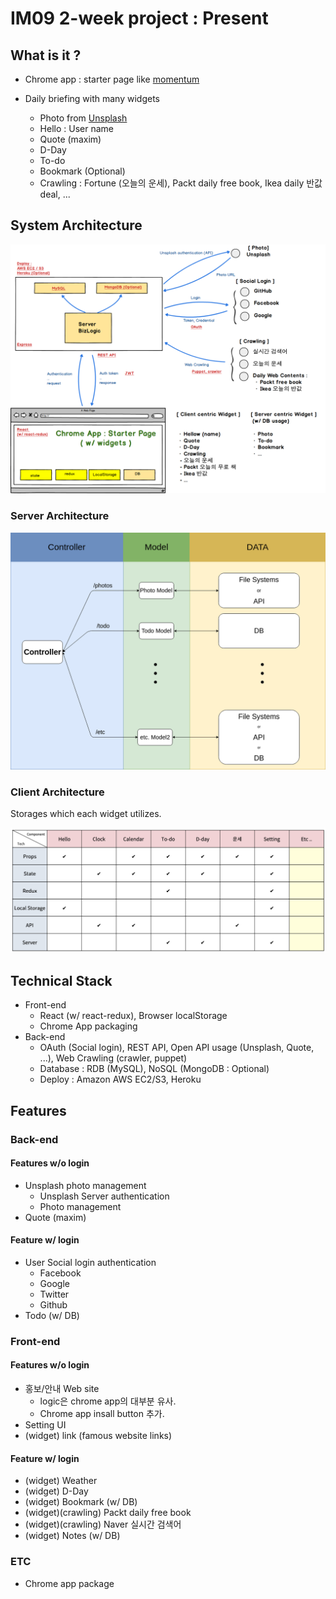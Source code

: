# IM09 2-week project : Present

## What is it ?

- Chrome app : starter page like [momentum](https://momentumdash.com/)

- Daily briefing with many widgets
  - Photo from [Unsplash](https://unsplash.com/developers)
  - Hello : User name
  - Quote (maxim)
  - D-Day
  - To-do
  - Bookmark (Optional)
  - Crawling : Fortune (오늘의 운세), Packt daily free book, Ikea daily 반값 deal, ...

## System Architecture

![System Architecutre](./doc/fig/architecture.png)

### Server Architecture

![server architecture](./doc/fig/server-architecture.png)

### Client Architecture

Storages which each widget utilizes.

![client architecture](./doc/fig/client-storage.png)

## Technical Stack

- Front-end
  - React (w/ react-redux), Browser localStorage
  - Chrome App packaging
- Back-end
  - OAuth (Social login), REST API, Open API usage (Unsplash, Quote, ...), Web Crawling (crawler, puppet)
  - Database : RDB (MySQL), NoSQL (MongoDB : Optional)
  - Deploy : Amazon AWS EC2/S3, Heroku

## Features

### Back-end

#### Features w/o login

- Unsplash photo management
  - Unsplash Server authentication
  - Photo management
- Quote (maxim)

#### Feature w/ login

- User Social login authentication
  - Facebook
  - Google
  - Twitter
  - Github
- Todo (w/ DB)

### Front-end

#### Features w/o login

- 홍보/안내 Web site
  - logic은 chrome app의 대부분 유사.
  - Chrome app insall button 추가.
- Setting UI
- (widget) link (famous website links)

#### Feature w/ login

- (widget) Weather
- (widget) D-Day
- (widget) Bookmark (w/ DB)
- (widget)(crawling) Packt daily free book
- (widget)(crawling) Naver 실시간 검색어
- (widget) Notes (w/ DB)

### ETC

- Chrome app package

